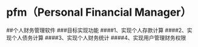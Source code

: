 # pfm（Personal Financial Manager）
##个人财务管理软件
###目标实现功能
####1、实现个人存款计算
####2、实现个人债务计算
####3、实现个人财务统计
####4、实现用户管理财务权限

